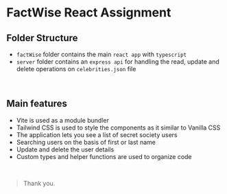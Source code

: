 # **FactWise React Assignment**

## **Folder Structure**

- `factWise` folder contains the main `react app` with `typescript`
- `server` folder contains an `express api` for handling the read, update and delete operations on `celebrities.json` file

<br />

## **Main features**

- Vite is used as a module bundler
- Tailwind CSS is used to style the components as it similar to Vanilla CSS
- The application lets you see a list of secret society users
- Searching users on the basis of first or last name
- Update and delete the user details
- Custom types and helper functions are used to organize code

<br />

> Thank you.
